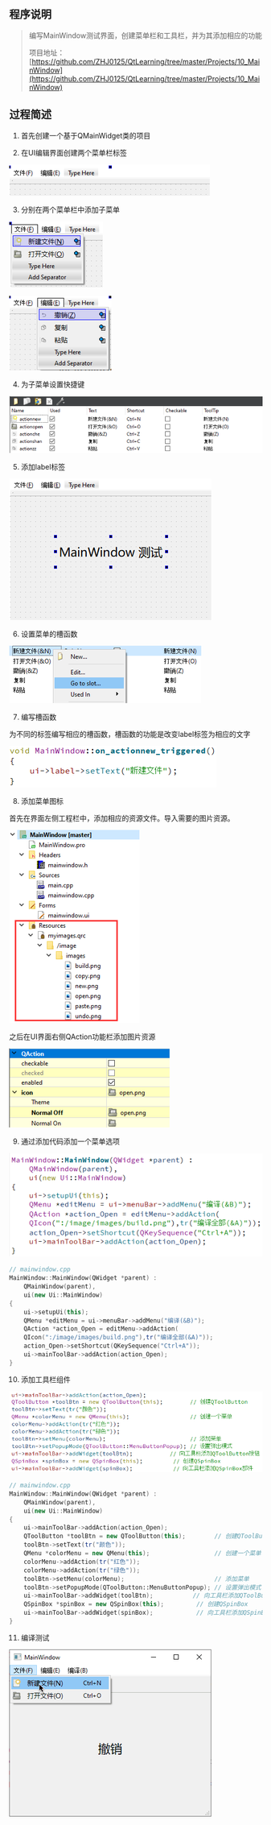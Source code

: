 ## 程序说明

> 编写MainWindow测试界面，创建菜单栏和工具栏，并为其添加相应的功能
>
> 项目地址：[https://github.com/ZHJ0125/QtLearning/tree/master/Projects/10_MainWindow](https://github.com/ZHJ0125/QtLearning/tree/master/Projects/10_MainWindow)

## 过程简述

1. 首先创建一个基于QMainWidget类的项目

2. 在UI编辑界面创建两个菜单栏标签

![添加菜单栏](https://github.com/ZHJ0125/QtLearning/blob/master/Image/10_MainWindow/01_%E6%B7%BB%E5%8A%A0%E8%8F%9C%E5%8D%95%E6%A0%8F.png)

3. 分别在两个菜单栏中添加子菜单

![添加子菜单1](https://github.com/ZHJ0125/QtLearning/blob/master/Image/10_MainWindow/02_%E6%B7%BB%E5%8A%A0%E5%AD%90%E8%8F%9C%E5%8D%95.png)

![添加子菜单2](https://github.com/ZHJ0125/QtLearning/blob/master/Image/10_MainWindow/03_%E6%B7%BB%E5%8A%A0%E5%AD%90%E8%8F%9C%E5%8D%95.png)

4. 为子菜单设置快捷键

![添加快捷键](https://github.com/ZHJ0125/QtLearning/blob/master/Image/10_MainWindow/04_%E8%AE%BE%E7%BD%AE%E5%BF%AB%E6%8D%B7%E9%94%AE.png)

5. 添加label标签

![添加label标签](https://github.com/ZHJ0125/QtLearning/blob/master/Image/10_MainWindow/06_%E6%B7%BB%E5%8A%A0label%E6%A0%87%E7%AD%BE.png)

6. 设置菜单的槽函数

![槽函数](https://github.com/ZHJ0125/QtLearning/blob/master/Image/10_MainWindow/05_%E8%BD%AC%E5%88%B0%E6%A7%BD%E5%87%BD%E6%95%B0.png)

7. 编写槽函数

为不同的标签编写相应的槽函数，槽函数的功能是改变label标签为相应的文字

![编写槽函数](https://github.com/ZHJ0125/QtLearning/blob/master/Image/10_MainWindow/07_%E6%A7%BD%E5%87%BD%E6%95%B0.png)

8. 添加菜单图标

首先在界面左侧工程栏中，添加相应的资源文件。导入需要的图片资源。

![菜单图标](https://github.com/ZHJ0125/QtLearning/blob/master/Image/10_MainWindow/08_%E6%B7%BB%E5%8A%A0%E8%B5%84%E6%BA%90.png)

之后在UI界面右侧QAction功能栏添加图片资源

![图片资源](https://github.com/ZHJ0125/QtLearning/blob/master/Image/10_MainWindow/09_%E5%9B%BE%E7%89%87%E8%B5%84%E6%BA%90.png)

9. 通过添加代码添加一个菜单选项

![菜单选项](https://github.com/ZHJ0125/QtLearning/blob/master/Image/10_MainWindow/10_%E6%B7%BB%E5%8A%A0%E9%80%89%E9%A1%B9.png)

```cpp
// mainwindow.cpp
MainWindow::MainWindow(QWidget *parent) :
    QMainWindow(parent),
    ui(new Ui::MainWindow)
{
    ui->setupUi(this);
    QMenu *editMenu = ui->menuBar->addMenu("编译(&B)");
    QAction *action_Open = editMenu->addAction(
    QIcon(":/image/images/build.png"),tr("编译全部(&A)"));
    action_Open->setShortcut(QKeySequence("Ctrl+A"));
    ui->mainToolBar->addAction(action_Open);
}
```

10. 添加工具栏组件

![工具栏组件](https://github.com/ZHJ0125/QtLearning/blob/master/Image/10_MainWindow/11_%E5%B7%A5%E5%85%B7%E6%A0%8F%E7%BB%84%E4%BB%B6.png)

```cpp
// mainwindow.cpp
MainWindow::MainWindow(QWidget *parent) :
    QMainWindow(parent),
    ui(new Ui::MainWindow)
{
    ui->mainToolBar->addAction(action_Open);
    QToolButton *toolBtn = new QToolButton(this);        // 创建QToolButton
    toolBtn->setText(tr("颜色"));
    QMenu *colorMenu = new QMenu(this);                  // 创建一个菜单
    colorMenu->addAction(tr("红色"));
    colorMenu->addAction(tr("绿色"));
    toolBtn->setMenu(colorMenu);                         // 添加菜单
    toolBtn->setPopupMode(QToolButton::MenuButtonPopup); // 设置弹出模式
    ui->mainToolBar->addWidget(toolBtn);           // 向工具栏添加QToolButton按钮
    QSpinBox *spinBox = new QSpinBox(this);         // 创建QSpinBox
    ui->mainToolBar->addWidget(spinBox);            // 向工具栏添加QSpinBox部件
}
```

11. 编译测试

![编译测试](https://github.com/ZHJ0125/QtLearning/blob/master/Image/10_MainWindow/12_QT.gif)

